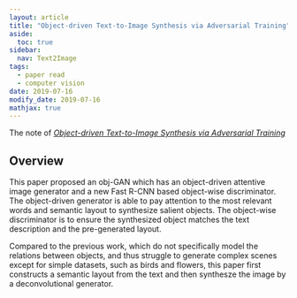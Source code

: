 ```yaml
---
layout: article
title: "Object-driven Text-to-Image Synthesis via Adversarial Training"
aside:
  toc: true
sidebar:
  nav: Text2Image
tags:
  - paper read
  - computer vision
date: 2019-07-16
modify_date: 2019-07-16
mathjax: true
---
```


The note of [*Object-driven Text-to-Image Synthesis via Adversarial Training*](https://arxiv.org/abs/1902.10740)

<!--more-->


## Overview

This paper proposed an obj-GAN which has an object-driven attentive image generator and a new Fast R-CNN based object-wise discriminator. The object-driven generator is able to pay attention to the most relevant words and semantic layout to synthesize salient objects. The object-wise discriminator is to ensure the synthesized object matches the text description and the pre-generated layout.

Compared to the previous work, which do not specifically model the relations between objects, and thus struggle to generate complex scenes except for simple datasets, such as birds and flowers, this paper first constructs a semantic layout from the text and then synthesze the image by a deconvolutional generator. 

